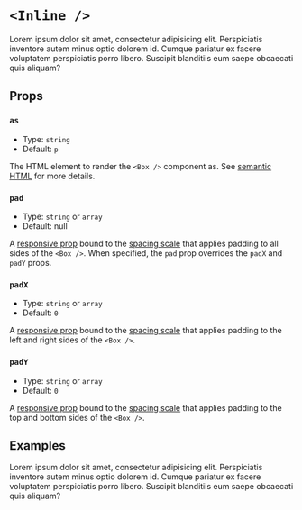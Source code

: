 # `<Inline />`

Lorem ipsum dolor sit amet, consectetur adipisicing elit. Perspiciatis inventore autem minus optio dolorem id. Cumque pariatur ex facere voluptatem perspiciatis porro libero. Suscipit blanditiis eum saepe obcaecati quis aliquam?

## Props

### `as`

- Type: `string`
- Default: `p`

The HTML element to render the `<Box />` component as. See [semantic HTML](./../guide/principles.md#semantic-html) for more details.

### `pad`

- Type: `string` or `array`
- Default: null

A [responsive prop](./../guide/principles.md#responsive-props) bound to the [spacing scale](./../guide/principles.md#spacing-scale) that applies padding to all sides of the `<Box />`. When specified, the `pad` prop overrides the `padX` and `padY` props.

### `padX`

- Type: `string` or `array`
- Default: `0`

A [responsive prop](./../guide/principles.md#responsive-props) bound to the [spacing scale](./../guide/principles.md#spacing-scale) that applies padding to the left and right sides of the `<Box />`.

### `padY`

- Type: `string` or `array`
- Default: `0`

A [responsive prop](./../guide/principles.md#responsive-props) bound to the [spacing scale](./../guide/principles.md#spacing-scale) that applies padding to the top and bottom sides of the `<Box />`.

## Examples

Lorem ipsum dolor sit amet, consectetur adipisicing elit. Perspiciatis inventore autem minus optio dolorem id. Cumque pariatur ex facere voluptatem perspiciatis porro libero. Suscipit blanditiis eum saepe obcaecati quis aliquam?
